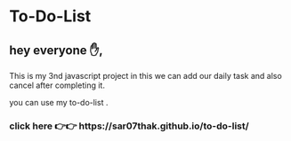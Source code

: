# To-Do-List
<h2>hey everyone ✋,</h2>
<p>This is my 3nd javascript project in this we can add our daily task and also cancel after completing it.</p>
<p>you can use my to-do-list . </p>
<h3>click here 👉👉 https://sar07thak.github.io/to-do-list/ </h3>
